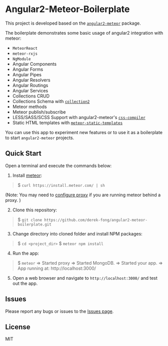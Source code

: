 # Angular2-Meteor-Boilerplate

This project is developed based on the [`angular2-meteor`](https://github.com/Urigo/angular2-meteor) package. 

The boilerplate demonstrates some basic usage of angular2 integration with meteor: 
- `MeteorReact`
- `meteor-rxjs`
- `NgModule`
- Angular Components
- Angular Forms
- Angular Pipes
- Angular Resolvers
- Angular Routings
- Angular Services
- Collections CRUD
- Collections Schema with [`collection2`](https://github.com/aldeed/meteor-collection2)
- Meteor methods
- Meteor publish/subscribe
- LESS/SASS/SCSS Support with angular2-meteor's [`css-compiler`](https://github.com/Urigo/angular2-meteor/tree/master/atmosphere-packages/css-compiler)
- Static HTML templates with [`meteor-static-templates`](https://github.com/Urigo/meteor-static-templates)


You can use this app to experiment new features or to use it as a boilerplate to start `angular2-meteor` projects. 


## Quick Start

Open a terminal and execute the commands below: 

1. Install [meteor](https://www.meteor.com/): 

> $ `curl https://install.meteor.com/ | sh`

(Note: You may need to [configure proxy](https://github.com/meteor/meteor/wiki/Using-Meteor-behind-a-proxy) if you are running meteor behind a proxy. )

2. Clone this repository: 

> $ `git clone https://github.com/derek-fong/angular2-meteor-boilerplate.git`

3. Change directory into cloned folder and install NPM packages: 

> $ `cd <project_dir>`
> $ `meteor npm install`

4. Run the app: 

> $ `meteor`
> => Started proxy
> => Started MongoDB.
> => Started your app.
> => App running at: http://localhost:3000/

5. Open a web browser and navigate to `http://localhost:3000/` and test out the app. 


## Issues

Please report any bugs or issues to the [Issues page](https://github.com/derek-fong/angular2-meteor-boilerplate/issues). 

## License 

MIT